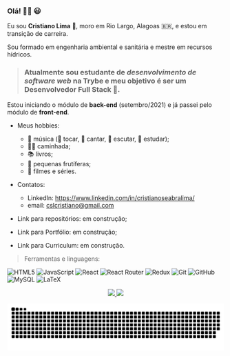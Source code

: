 ### Olá! 🙋‍♂️ 😃 

Eu sou **Cristiano Lima** 🤝, moro em Rio Largo, Alagoas 🇧🇷, e estou em transição de carreira.

Sou formado em engenharia ambiental e sanitária e mestre em recursos hídricos.

> ### Atualmente sou estudante de *desenvolvimento de software web* na **Trybe** e meu objetivo é ser um **Desenvolvedor Full Stack** :rocket:.

Estou iniciando o módulo de **back-end** (setembro/2021) e já passei pelo módulo de **front-end**.

* Meus hobbies:
  * 🎵 música (:guitar: tocar, :microphone: cantar, :musical_note: escutar, :musical_score: estudar);
  * 🏃‍♂️ caminhada;
  * 📚 livros;
  * 🌳 pequenas frutíferas;
  * 🎥 filmes e séries.

* Contatos:
  * LinkedIn: https://www.linkedin.com/in/cristianoseabralima/
  * email: cslcristiano@gmail.com

* Link para repositórios: em construção;
* Link para Portfólio: em construção;
* Link para Curriculum: em construção.

> Ferramentas e linguagens:

![HTML5](https://img.shields.io/badge/html5-%23E34F26.svg?style=for-the-badge&logo=html5&logoColor=white)
![JavaScript](https://img.shields.io/badge/javascript-%23323330.svg?style=for-the-badge&logo=javascript&logoColor=%23F7DF1E)
![React](https://img.shields.io/badge/react-%2320232a.svg?style=for-the-badge&logo=react&logoColor=%2361DAFB)
![React Router](https://img.shields.io/badge/React_Router-CA4245?style=for-the-badge&logo=react-router&logoColor=white)
![Redux](https://img.shields.io/badge/redux-%23593d88.svg?style=for-the-badge&logo=redux&logoColor=white)
![Git](https://img.shields.io/badge/git-%23F05033.svg?style=for-the-badge&logo=git&logoColor=white)
![GitHub](https://img.shields.io/badge/github-%23121011.svg?style=for-the-badge&logo=github&logoColor=white)
![MySQL](https://img.shields.io/badge/mysql-%2300f.svg?style=for-the-badge&logo=mysql&logoColor=white)
![LaTeX](https://img.shields.io/badge/latex-%23008080.svg?style=for-the-badge&logo=latex&logoColor=white)


<div align="center">
  <a href="https://github.com/cristianocsl">
  <img height="180em" src="https://github-readme-stats.vercel.app/api?username=cristianocsl&show_icons=true&theme=dracula&include_all_commits=true&count_private=true"/>
  <img height="180em" src="https://github-readme-stats.vercel.app/api/top-langs/?username=cristianocsl&layout=compact&langs_count=7&theme=dracula"/>
</div>
 
  ![Snake animation](https://github.com/cristianocsl/cristianocsl/blob/output/github-contribution-grid-snake.svg)
 
</div>




